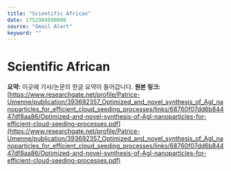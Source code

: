 ```yaml
---
title: "Scientific African"
date: 1752904890000
source: "Gmail Alert"
keyword: ""
---
```

# Scientific African
**요약:** 이곳에 기사/논문의 한글 요약이 들어갑니다.
**원본 링크:** [https://www.researchgate.net/profile/Patrice-Umenne/publication/393692357_Optimized_and_novel_synthesis_of_AgI_nanoparticles_for_efficient_cloud_seeding_processes/links/68760f07dd6b84447df8aa86/Optimized-and-novel-synthesis-of-AgI-nanoparticles-for-efficient-cloud-seeding-processes.pdf](https://www.researchgate.net/profile/Patrice-Umenne/publication/393692357_Optimized_and_novel_synthesis_of_AgI_nanoparticles_for_efficient_cloud_seeding_processes/links/68760f07dd6b84447df8aa86/Optimized-and-novel-synthesis-of-AgI-nanoparticles-for-efficient-cloud-seeding-processes.pdf)
